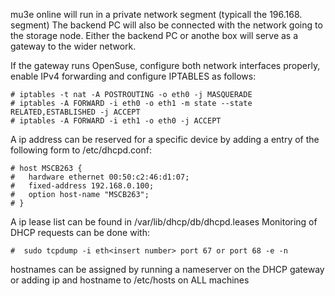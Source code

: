 mu3e online will run in a private network segment (typicall the 196.168. segment)
The backend PC will also be connected with the network going to the storage node.
Either the backend PC or anothe box will serve as a gateway to the wider network.

If the gateway runs OpenSuse, configure both network interfaces properly, enable IPv4 forwarding
and configure IPTABLES as follows:
~~~~
# iptables -t nat -A POSTROUTING -o eth0 -j MASQUERADE
# iptables -A FORWARD -i eth0 -o eth1 -m state --state RELATED,ESTABLISHED -j ACCEPT
# iptables -A FORWARD -i eth1 -o eth0 -j ACCEPT
~~~~

A ip address can be reserved for a specific device by adding a entry of the following form
to /etc/dhcpd.conf:
~~~~
# host MSCB263 { 
#   hardware ethernet 00:50:c2:46:d1:07; 
#   fixed-address 192.168.0.100;
#   option host-name "MSCB263";
# }
~~~~

A ip lease list can be found in /var/lib/dhcp/db/dhcpd.leases
Monitoring of DHCP requests can be done with:
~~~~
#  sudo tcpdump -i eth<insert number> port 67 or port 68 -e -n 
~~~~

hostnames can be assigned by running a nameserver on the DHCP gateway 
or adding ip and hostname to /etc/hosts on ALL machines